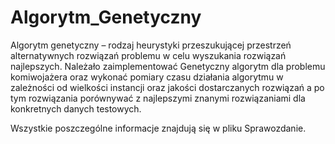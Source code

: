 # Algorytm_Genetyczny

Algorytm genetyczny – rodzaj heurystyki przeszukującej przestrzeń alternatywnych rozwiązań problemu
w celu wyszukania rozwiązań najlepszych. Należało zaimplementować Genetyczny algorytm dla problemu 
komiwojażera oraz wykonać pomiary czasu działania algorytmu w zależności od wielkości instancji oraz
jakości dostarczanych rozwiązań a po tym rozwiązania porównywać z najlepszymi znanymi rozwiązaniami 
dla konkretnych danych testowych.

Wszystkie poszczególne informacje znajdują się w pliku Sprawozdanie.
